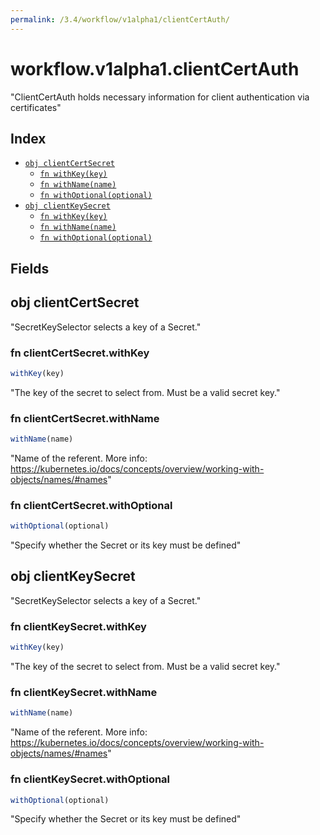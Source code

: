 ```yaml
---
permalink: /3.4/workflow/v1alpha1/clientCertAuth/
---
```


# workflow.v1alpha1.clientCertAuth

"ClientCertAuth holds necessary information for client authentication via certificates"

## Index

* [`obj clientCertSecret`](#obj-clientcertsecret)
  * [`fn withKey(key)`](#fn-clientcertsecretwithkey)
  * [`fn withName(name)`](#fn-clientcertsecretwithname)
  * [`fn withOptional(optional)`](#fn-clientcertsecretwithoptional)
* [`obj clientKeySecret`](#obj-clientkeysecret)
  * [`fn withKey(key)`](#fn-clientkeysecretwithkey)
  * [`fn withName(name)`](#fn-clientkeysecretwithname)
  * [`fn withOptional(optional)`](#fn-clientkeysecretwithoptional)

## Fields

## obj clientCertSecret

"SecretKeySelector selects a key of a Secret."

### fn clientCertSecret.withKey

```ts
withKey(key)
```

"The key of the secret to select from.  Must be a valid secret key."

### fn clientCertSecret.withName

```ts
withName(name)
```

"Name of the referent. More info: https://kubernetes.io/docs/concepts/overview/working-with-objects/names/#names"

### fn clientCertSecret.withOptional

```ts
withOptional(optional)
```

"Specify whether the Secret or its key must be defined"

## obj clientKeySecret

"SecretKeySelector selects a key of a Secret."

### fn clientKeySecret.withKey

```ts
withKey(key)
```

"The key of the secret to select from.  Must be a valid secret key."

### fn clientKeySecret.withName

```ts
withName(name)
```

"Name of the referent. More info: https://kubernetes.io/docs/concepts/overview/working-with-objects/names/#names"

### fn clientKeySecret.withOptional

```ts
withOptional(optional)
```

"Specify whether the Secret or its key must be defined"